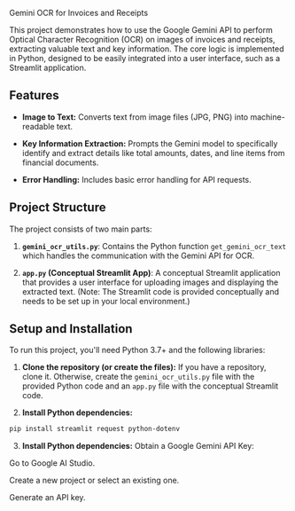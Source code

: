 Gemini OCR for Invoices and Receipts

This project demonstrates how to use the Google Gemini API to perform Optical Character Recognition (OCR) on images of invoices and receipts, extracting valuable text and key information. The core logic is implemented in Python, designed to be easily integrated into a user interface, such as a Streamlit application.

## Features

* **Image to Text:** Converts text from image files (JPG, PNG) into machine-readable text.

* **Key Information Extraction:** Prompts the Gemini model to specifically identify and extract details like total amounts, dates, and line items from financial documents.

* **Error Handling:** Includes basic error handling for API requests.

## Project Structure

The project consists of two main parts:

1. **`gemini_ocr_utils.py`**: Contains the Python function `get_gemini_ocr_text` which handles the communication with the Gemini API for OCR.

2. **`app.py` (Conceptual Streamlit App)**: A conceptual Streamlit application that provides a user interface for uploading images and displaying the extracted text. (Note: The Streamlit code is provided conceptually and needs to be set up in your local environment.)

## Setup and Installation

To run this project, you'll need Python 3.7+ and the following libraries:

1. **Clone the repository (or create the files):**
   If you have a repository, clone it. Otherwise, create the `gemini_ocr_utils.py` file with the provided Python code and an `app.py` file with the conceptual Streamlit code.

2. **Install Python dependencies:**
```bash
pip install streamlit request python-dotenv
```

3. **Install Python dependencies:**
Obtain a Google Gemini API Key:

Go to Google AI Studio.

Create a new project or select an existing one.

Generate an API key.

